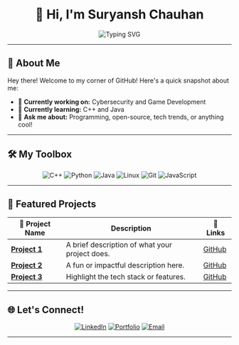 <h1 align="center">👋 Hi, I'm Suryansh Chauhan</h1>

<p align="center">
  <img src="https://readme-typing-svg.demolab.com?font=Fira+Code&size=24&pause=1000&color=00ADB5&center=true&vCenter=true&width=600&lines=Software+Engineer+%7C+Tech+Enthusiast;Open-Source+Contributor+%7C+Problem+Solver;Building+Ideas+into+Reality+%F0%9F%9A%80;Always+Learning+Something+New+%F0%9F%93%9A" alt="Typing SVG" />
</p>

---

## 🚀 About Me

Hey there! Welcome to my corner of GitHub! Here's a quick snapshot about me:

- 🔭 **Currently working on:** Cybersecurity and Game Development  
- 🌱 **Currently learning:** C++ and Java  
- 💬 **Ask me about:** Programming, open-source, tech trends, or anything cool!  

---

## 🛠️ My Toolbox

<div align="center">
  <img src="https://img.shields.io/badge/C++-00599C?style=for-the-badge&logo=c%2B%2B&logoColor=white" alt="C++" />
  <img src="https://img.shields.io/badge/Python-3776AB?style=for-the-badge&logo=python&logoColor=white" alt="Python" />
  <img src="https://img.shields.io/badge/Java-007396?style=for-the-badge&logo=java&logoColor=white" alt="Java" />
  <img src="https://img.shields.io/badge/Linux-FCC624?style=for-the-badge&logo=linux&logoColor=black" alt="Linux" />
  <img src="https://img.shields.io/badge/Git-F05032?style=for-the-badge&logo=git&logoColor=white" alt="Git" />
  <img src="https://img.shields.io/badge/JavaScript-F7DF1E?style=for-the-badge&logo=javascript&logoColor=black" alt="JavaScript" />
</div>

---

## 🌟 Featured Projects  

| 🚀 **Project Name** | Description                                  | 🔗 Links  |
|---------------------|----------------------------------------------|-----------|
| **[Project 1](#)**  | A brief description of what your project does. | [GitHub](#) |
| **[Project 2](#)**  | A fun or impactful description here.        | [GitHub](#) |
| **[Project 3](#)**  | Highlight the tech stack or features.       | [GitHub](#) |

---

## 🌐 Let's Connect!  

<p align="center">
  <a href="https://linkedin.com/in/yourusername" target="_blank"><img src="https://img.shields.io/badge/LinkedIn-0077B5?style=for-the-badge&logo=linkedin&logoColor=white" alt="LinkedIn" /></a>
  <a href="https://yourportfolio.com" target="_blank"><img src="https://img.shields.io/badge/Portfolio-FF5722?style=for-the-badge&logo=google-chrome&logoColor=white" alt="Portfolio" /></a>
  <a href="mailto:your.email@example.com" target="_blank"><img src="https://img.shields.io/badge/Email-D14836?style=for-the-badge&logo=gmail&logoColor=white" alt="Email" /></a>
</p>

---
